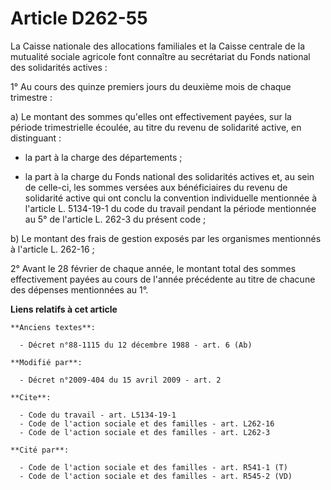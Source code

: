 # Article D262-55

La Caisse nationale des allocations familiales et la Caisse centrale de la mutualité sociale agricole font connaître au
secrétariat du Fonds national des solidarités actives : 

1° Au cours des quinze premiers jours du deuxième mois de chaque trimestre : 

a) Le montant des sommes qu'elles ont effectivement payées, sur la période trimestrielle écoulée, au titre du revenu de
solidarité active, en distinguant :

- la part à la charge des départements ;

- la part à la charge du Fonds national des solidarités actives et, au sein de celle-ci, les sommes versées aux bénéficiaires
du revenu de solidarité active qui ont conclu la convention individuelle mentionnée à l'article L. 5134-19-1 du code du
travail pendant la période mentionnée au 5° de l'article L. 262-3 du présent code ; 

b) Le montant des frais de gestion exposés par les organismes mentionnés à l'article L. 262-16 ;

2° Avant le 28 février de chaque année, le montant total des sommes effectivement payées au cours de l'année précédente au
titre de chacune des dépenses mentionnées au 1°.

**Liens relatifs à cet article**

	**Anciens textes**:

	  - Décret n°88-1115 du 12 décembre 1988 - art. 6 (Ab)

	**Modifié par**:

	  - Décret n°2009-404 du 15 avril 2009 - art. 2

	**Cite**:

	  - Code du travail - art. L5134-19-1
	  - Code de l'action sociale et des familles - art. L262-16
	  - Code de l'action sociale et des familles - art. L262-3

	**Cité par**:

	  - Code de l'action sociale et des familles - art. R541-1 (T)
	  - Code de l'action sociale et des familles - art. R545-2 (VD)
